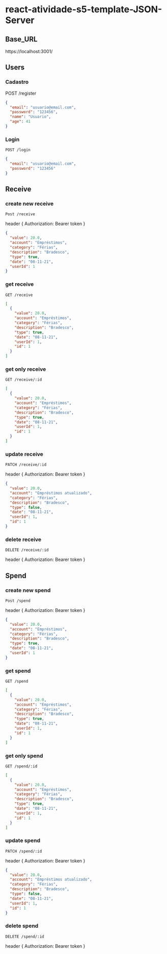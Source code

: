 # react-atividade-s5-template-JSON-Server

## Base_URL

https://localhost:3001/

## Users

### Cadastro

POST /register

```json
{
  "email": "usuario@email.com",
  "password": "123456",
  "name": "Usuario",
  "age": 41
}
```

### Login

`POST /login`

```json
{
  "email": "usuario@email.com",
  "password": "123456"
}
```

## Receive

### create new receive

`Post /receive`

header {
Authorization: Bearer token
}

```json
{
  "value": 20.0,
  "account": "Empréstimos",
  "category": "Férias",
  "description": "Bradesco",
  "type": true,
  "date": "08-11-21",
  "userId": 1
}
```

### get receive

`GET /receive`

```json
[
  {
    "value": 20.0,
    "account": "Empréstimos",
    "category": "Férias",
    "description": "Bradesco",
    "type": true,
    "date": "08-11-21",
    "userId": 1,
    "id": 1
  }
]
```

### get only receive

`GET /receive/:id`

```json
[
  {
    "value": 20.0,
    "account": "Empréstimos",
    "category": "Férias",
    "description": "Bradesco",
    "type": true,
    "date": "08-11-21",
    "userId": 1,
    "id": 1
  }
]
```

### update receive

`PATCH /receive/:id`

header {
Authorization: Bearer token
}

```json
{
  "value": 20.0,
  "account": "Empréstimos atualizado",
  "category": "Férias",
  "description": "Bradesco",
  "type": false,
  "date": "08-11-21",
  "userId": 1,
  "id": 1
}
```

### delete receive

`DELETE /receive/:id`

header {
Authorization: Bearer token
}

## Spend

### create new spend

`Post /spend`

header {
Authorization: Bearer token
}

```json
{
  "value": 20.0,
  "account": "Empréstimos",
  "category": "Férias",
  "description": "Bradesco",
  "type": true,
  "date": "08-11-21",
  "userId": 1
}
```

### get spend

`GET /spend`

```json
[
  {
    "value": 20.0,
    "account": "Empréstimos",
    "category": "Férias",
    "description": "Bradesco",
    "type": true,
    "date": "08-11-21",
    "userId": 1,
    "id": 1
  }
]
```

### get only spend

`GET /spend/:id`

```json
[
  {
    "value": 20.0,
    "account": "Empréstimos",
    "category": "Férias",
    "description": "Bradesco",
    "type": true,
    "date": "08-11-21",
    "userId": 1,
    "id": 1
  }
]
```

### update spend

`PATCH /spend/:id`

header {
Authorization: Bearer token
}

```json
{
  "value": 20.0,
  "account": "Empréstimos atualizado",
  "category": "Férias",
  "description": "Bradesco",
  "type": false,
  "date": "08-11-21",
  "userId": 1,
  "id": 1
}
```

### delete spend

`DELETE /spend/:id`

header {
Authorization: Bearer token
}
